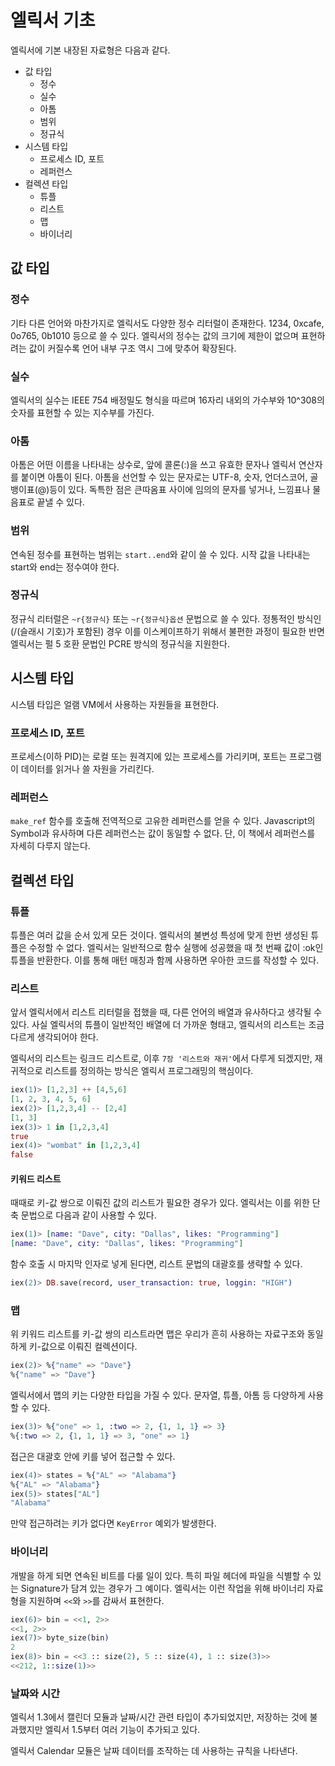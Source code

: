 # 엘릭서 기초

엘릭서에 기본 내장된 자료형은 다음과 같다.

- 값 타입
  - 정수
  - 실수
  - 아톰
  - 범위
  - 정규식
- 시스템 타입
  - 프로세스 ID, 포트
  - 레퍼런스
- 컬렉션 타입
  - 튜플
  - 리스트
  - 맵
  - 바이너리
## 값 타입

### 정수

기타 다른 언어와 마찬가지로 엘릭서도 다양한 정수 리터럴이 존재한다. 1234, 0xcafe, 0o765, 0b1010 등으로 쓸 수 있다. 엘릭서의 정수는 값의 크기에 제한이 없으며 표현하려는 값이 커질수록 언어 내부 구조 역시 그에 맞추어 확장된다.

### 실수

엘릭서의 실수는 IEEE 754 배정밀도 형식을 따르며 16자리 내외의 가수부와 10^308의 숫자를 표현할 수 있는 지수부를 가진다.

### 아톰

아톰은 어떤 이름을 나타내는 상수로, 앞에 콜론(:)을 쓰고 유효한 문자나 엘릭서 연산자를 붙이면 아톰이 된다. 아톰을 선언할 수 있는 문자로는 UTF-8, 숫자, 언더스코어, 골뱅이표(@)등이 있다. 독특한 점은 큰따옴표 사이에 임의의 문자를 넣거나, 느낌표나 물음표로 끝낼 수 있다.

### 범위

연속된 정수를 표현하는 범위는 `start..end`와 같이 쓸 수 있다. 시작 값을 나타내는 start와 end는 정수여야 한다.

### 정규식

정규식 리터럴은 `~r{정규식}` 또는 `~r{정규식}옵션` 문법으로 쓸 수 있다. 정통적인 방식인(/(슬래시 기호)가 포함된) 경우 이를 이스케이프하기 위해서 불편한 과정이 필요한 반면 엘릭서는 펄 5 호환 문법인 PCRE 방식의 정규식을 지원한다.

## 시스템 타입

시스템 타입은 얼램 VM에서 사용하는 자원들을 표현한다.

### 프로세스 ID, 포트

프로세스(이하 PID)는 로컬 또는 원격지에 있는 프로세스를 가리키며, 포트는 프로그램이 데이터를 읽거나 쓸 자원을 가리킨다.

### 레퍼런스

`make_ref` 함수를 호출해 전역적으로 고유한 레퍼런스를 얻을 수 있다. Javascript의 Symbol과 유사하며 다른 레퍼런스는 값이 동일할 수 없다. 단, 이 책에서 레퍼런스를 자세히 다루지 않는다.

## 컬렉션 타입

### 튜플

튜플은 여러 값을 순서 있게 모든 것이다. 엘릭서의 불변성 특성에 맞게 한번 생성된 튜플은 수정할 수 없다. 엘릭서는 일반적으로 함수 실행에 성공했을 때 첫 번째 값이 :ok인 튜플을 반환한다. 이를 통해 매턴 매칭과 함께 사용하면 우아한 코드를 작성할 수 있다.

### 리스트

앞서 엘릭서에서 리스트 리터럴을 접했을 때, 다른 언어의 배열과 유사하다고 생각될 수 있다. 사실 엘릭서의 튜플이 일반적인 배열에 더 가까운 형태고, 엘릭서의 리스트는 조금 다르게 생각되어야 한다.

엘릭서의 리스트는 링크드 리스트로, 이후 `7장 '리스트와 재귀'`에서 다루게 되겠지만, 재귀적으로 리스트를 정의하는 방식은 엘릭서 프로그래밍의 핵심이다.

```elixir
iex(1)> [1,2,3] ++ [4,5,6]
[1, 2, 3, 4, 5, 6]
iex(2)> [1,2,3,4] -- [2,4]
[1, 3]
iex(3)> 1 in [1,2,3,4]
true
iex(4)> "wombat" in [1,2,3,4]
false
```

#### 키워드 리스트

때때로 키-값 쌍으로 이뤄진 값의 리스트가 필요한 경우가 있다. 엘릭서는 이를 위한 단축 문법으로 다음과 같이 사용할 수 있다.

```elixir
iex(1)> [name: "Dave", city: "Dallas", likes: "Programming"]
[name: "Dave", city: "Dallas", likes: "Programming"]
```

함수 호출 시 마지막 인자로 넣게 된다면, 리스트 문법의 대괄호를 생략할 수 있다.

```elixir
iex(2)> DB.save(record, user_transaction: true, loggin: "HIGH")
```

### 맵

위 키워드 리스트를 키-값 쌍의 리스트라면 맵은 우리가 흔히 사용하는 자료구조와 동일하게 키-값으로 이뤄진 컬렉션이다.

```elixir
iex(2)> %{"name" => "Dave"}
%{"name" => "Dave"}
```

엘릭서에서 맵의 키는 다양한 타입을 가질 수 있다. 문자열, 튜플, 아톰 등 다양하게 사용할 수 있다.

```elixir
iex(3)> %{"one" => 1, :two => 2, {1, 1, 1} => 3}
%{:two => 2, {1, 1, 1} => 3, "one" => 1}
```

접근은 대괄호 안에 키를 넣어 접근할 수 있다.

```elixir
iex(4)> states = %{"AL" => "Alabama"}
%{"AL" => "Alabama"}
iex(5)> states["AL"]
"Alabama"
```

만약 접근하려는 키가 없다면 `KeyError` 예외가 발생한다.

### 바이너리

개발을 하게 되면 연속된 비트를 다룰 일이 있다. 특히 파일 헤더에 파일을 식별할 수 있는 Signature가 담겨 있는 경우가 그 예이다. 엘릭서는 이런 작업을 위해 바이너리 자료형을 지원하며 `<<`와 `>>`를 감싸서 표현한다.

```elixir
iex(6)> bin = <<1, 2>>
<<1, 2>>
iex(7)> byte_size(bin)
2
iex(8)> bin = <<3 :: size(2), 5 :: size(4), 1 :: size(3)>>
<<212, 1::size(1)>>
```

### 날짜와 시간

엘릭서 1.3에서 캘린더 모듈과 날짜/시간 관련 타입이 추가되었지만, 저장하는 것에 불과했지만 엘릭서 1.5부터 여러 기능이 추가되고 있다.

엘릭서 Calendar 모듈은 날짜 데이터를 조작하는 데 사용하는 규칙을 나타낸다.
